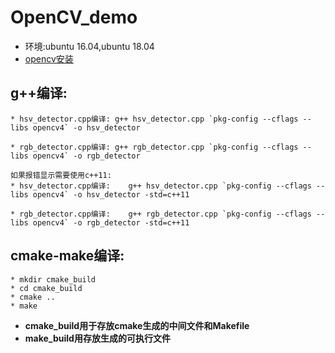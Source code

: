 # OpenCV_demo  
- 环境:ubuntu 16.04,ubuntu 18.04
- [opencv安装](https://github.com/xb-hub/my-study)
## g++编译:
```
* hsv_detector.cpp编译: g++ hsv_detector.cpp `pkg-config --cflags --libs opencv4` -o hsv_detector

* rgb_detector.cpp编译: g++ rgb_detector.cpp `pkg-config --cflags --libs opencv4` -o rgb_detector

如果报错显示需要使用c++11:
* hsv_detector.cpp编译:    g++ hsv_detector.cpp `pkg-config --cflags --libs opencv4` -o hsv_detector -std=c++11

* rgb_detector.cpp编译:    g++ rgb_detector.cpp `pkg-config --cflags --libs opencv4` -o rgb_detector -std=c++11
```

## cmake-make编译:
```
* mkdir cmake_build
* cd cmake_build
* cmake ..
* make
```
- **cmake_build用于存放cmake生成的中间文件和Makefile**
- **make_build用存放生成的可执行文件**